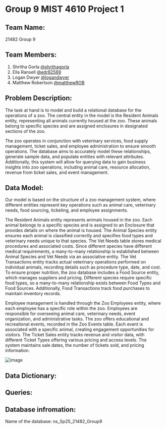 # Group 9 MIST 4610 Project 1

## Team Name: 
21482 Group 9

## **Team Members:**

1. Shritha Gorla [@shrithagorla](https://github.com/shrithagorla)
2. Ella Ransell [@edr82569](https://github.com/edr82569)
3. Logan Dwyer [@logandwyer](https://github.com/logandwyer)
4. Matthew Robertson [@matthewROB](https://github.com/matthewROB)

## **Problem Description:**

The task at hand is to model and build a relational database for the operations of a zoo. The central entity in the model is the Resident Animals entity, representing all animals currently housed at the zoo. These animals belong to specific species and are assigned enclosures in designated sections of the zoo.

The zoo operates in conjunction with veterinary services, food supply management, ticket sales, and employee administration to ensure smooth operations. The database aims to accurately model these relationships, generate sample data, and populate entities with relevant attributes. Additionally, this system will allow for querying data to gain business insights into zoo operations, including animal care, resource allocation, revenue from ticket sales, and event management.

## **Data Model:**

Our model is based on the structure of a zoo management system, where different entities represent key operations such as animal care, veterinary needs, food sourcing, ticketing, and employee assignments.

The Resident Animals entity represents animals housed in the zoo. Each animal belongs to a specific species and is assigned to an Enclosure that provides details on where the animal is housed. The Animal Species entity ensures each animal is classified correctly and specifies food types and veterinary needs unique to that species. The Vet Needs table stores medical procedures and associated costs. Since different species have different medical requirements, a many-to-many relationship is established between Animal Species and Vet Needs via an associative entity. The Vet Transactions entity tracks actual veterinary operations performed on individual animals, recording details such as procedure type, date, and cost. To ensure proper nutrition, the zoo database includes a Food Source entity, which manages suppliers and pricing. Different species require specific food types, so a many-to-many relationship exists between Food Types and Food Sources. Additionally, Food Transactions track food purchases to maintain inventory records.

Employee management is handled through the Zoo Employees entity, where each employee has a specific role within the zoo. Employees are responsible for overseeing animal care, veterinary needs, event organization, and administrative tasks. The zoo offers educational and recreational events, recorded in the Zoo Events table. Each event is associated with a specific animal, creating engagement opportunities for visitors. The Ticket Sales entity tracks revenue and visitor data, with different Ticket Types offering various pricing and access levels. The system maintains sale dates, the number of tickets sold, and pricing information.

![image](https://github.com/user-attachments/assets/1442fb69-40f7-4c35-bd48-1cfc410d536a)

## **Data Dictionary:**

## **Queries:**

## **Database infromation:**

Name of the database: ns_Sp25_21482_Group9
